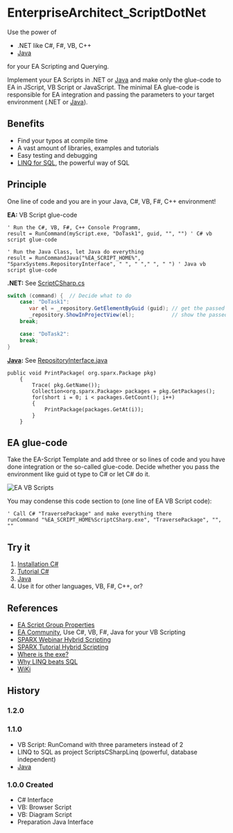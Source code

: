 # EnterpriseArchitect_ScriptDotNet

Use the power of

- .NET like C#, F#, VB, C++
- [Java](../../wiki/Java)

for your EA Scripting and Querying.

Implement your EA Scripts in .NET or [Java](Java) and make only the glue-code to EA in JScript, VB Script or JavaScript. 
The minimal EA glue-code is responsible for EA integration and passing the parameters to your target environment (.NET or [Java](../../wiki/Java)).

## Benefits

- Find your typos at compile time
- A vast amount of libraries, examples and tutorials
- Easy testing and debugging
- [LINQ for SQL](https://www.linqpad.net/WhyLINQBeatsSQL.aspx), the powerful way of SQL

## Principle

One line of code and you are in your Java, C#, VB, F#, C++ environment!

**EA:**  VB Script glue-code

```vbScript
' Run the C#, VB, F#, C++ Console Programm,
result = RunCommand(myScript.exe, "DoTask1", guid, "", "") ' C# vb script glue-code
```

```vbScript
' Run the Java Class, let Java do everything
result = RunCommandJava("%EA_SCRIPT_HOME%", "SparxSystems.RepositoryInterface", " ", " "," ", " ") ' Java vb script glue-code
```

**.NET:** See [ScriptCSharp.cs](ScriptCSharp/CSharp/ScriptCSharp.cs)

```C#
switch (command) {  // Decide what to do
    case: "DoTask1":
       var el = _repository.GetElementByGuid (guid); // get the passed element
       _repository.ShowInProjectView(el);            // show the passed element in project browser
    break;

    case: "DoTask2":
    break;
}
```

**[Java](../../wiki/Java):** See [RepositoryInterface.java](ScriptJava/Source/RepositoryInterface.java)

```vbScript
public void PrintPackage( org.sparx.Package pkg)
    {
        Trace( pkg.GetName());
        Collection<org.sparx.Package> packages = pkg.GetPackages();
        for(short i = 0; i < packages.GetCount(); i++)
        {
            PrintPackage(packages.GetAt(i));
        }
    }
```

## EA glue-code

Take the EA-Script Template and add three or so lines of code and you have done integration or the so-called glue-code.
Decide whether you pass the environment like guid ot type to C# or let C# do it.

![EA VB Scripts](../../wiki/images/VbScriptsOverview.png)

You may condense this code section to (one line of EA VB Script code):

```vbscript
' Call C# "TraversePackage" and make everything there
runCommand "%EA_SCRIPT_HOME%ScriptCSharp.exe", "TraversePackage", "", ""
```

## Try it

1. [Installation C#](../../wiki/Installation)
2. [Tutorial C#](../../wiki/Tutorial)
3. [Java](../../wiki/Java)
4. Use it for other languages, VB, F#, C++, or?

## References

- [EA Script Group Properties](https://sparxsystems.com/enterprise_architect_user_guide/14.0/automation/scripts_tab.html)
- [EA Community](https://community.sparxsystems.com/community-resources/1065-use-c-java-for-your-vb-script), Use C#, VB, F#, Java for your VB Scripting
- [SPARX Webinar Hybrid Scripting](http://www.sparxsystems.com/resources/webinar/release/ea13/videos/hybrid-scripting.html)
- [SPARX Tutorial Hybrid Scripting](http://www.sparxsystems.com/resources/user-guides/automation/hybrid-scripting.pdf)
- [Where is the exe?](https://stackoverflow.com/questions/304319/is-there-an-equivalent-of-which-on-the-windows-command-line)
- [Why LINQ beats SQL](https://www.linqpad.net/WhyLINQBeatsSQL.aspx)
- [WiKi](../../wiki)

## History

### 1.2.0

### 1.1.0 

- VB Script: RunComand with three parameters instead of 2
- LINQ to SQL as project ScriptsCSharpLinq  (powerful, database independent)
- [Java](../../wiki/Java)

### 1.0.0 Created

- C# Interface
- VB: Browser Script
- VB: Diagram Script
- Preparation Java Interface
